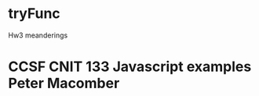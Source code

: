 # tryFunc
Hw3 meanderings
<!DOCTYPE html> 
<html lang=en>
	<title>Functions</title>
<head>
  <h1>
    CCSF CNIT 133 Javascript examples Peter Macomber
  </h1>

		
</head>
<body>

</body>
</html>
